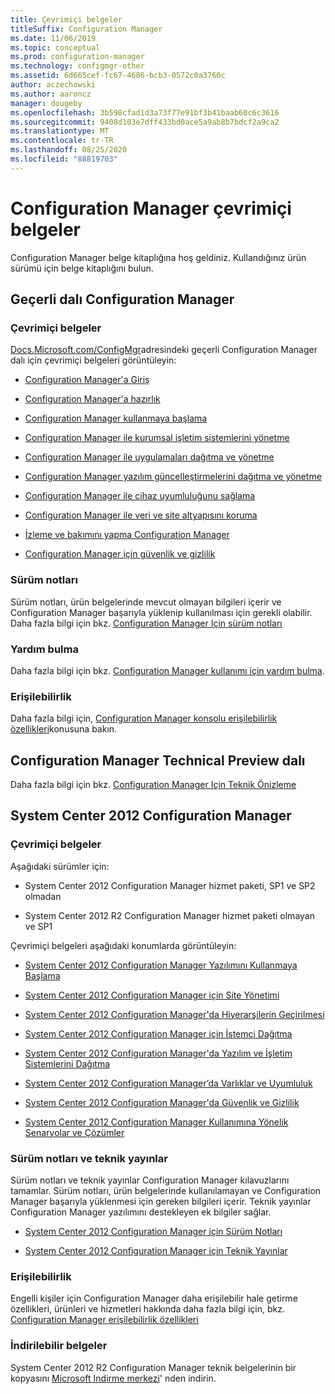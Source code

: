 ```yaml
---
title: Çevrimiçi belgeler
titleSuffix: Configuration Manager
ms.date: 11/06/2019
ms.topic: conceptual
ms.prod: configuration-manager
ms.technology: configmgr-other
ms.assetid: 6d665cef-fc67-4686-bcb3-0572c0a3760c
author: aczechowski
ms.author: aaroncz
manager: dougeby
ms.openlocfilehash: 3b598cfad1d3a73f77e91bf3b41baab60c6c3616
ms.sourcegitcommit: 9408d103e7dff433bd0ace5a9ab8b7bdcf2a9ca2
ms.translationtype: MT
ms.contentlocale: tr-TR
ms.lasthandoff: 08/25/2020
ms.locfileid: "88819703"
---
```

# <a name="online-documentation-for-configuration-manager"></a>Configuration Manager çevrimiçi belgeler

<!-- this article is a placeholder for the historical CHM file, or F1 help, as all the versions used the same FWLINK to get to help. Due to that, this file is used to help redirect the reader to the product they want help with -->

Configuration Manager belge kitaplığına hoş geldiniz. Kullandığınız ürün sürümü için belge kitaplığını bulun.

## <a name="configuration-manager-current-branch"></a>Geçerli dalı Configuration Manager

### <a name="online-documentation"></a>Çevrimiçi belgeler

[Docs.Microsoft.com/ConfigMgr](/configmgr)adresindeki geçerli Configuration Manager dalı için çevrimiçi belgeleri görüntüleyin:  

- [Configuration Manager'a Giriş](../understand/introduction.md)  

- [Configuration Manager'a hazırlık](../plan-design/get-ready.md)  

- [Configuration Manager kullanmaya başlama](../servers/deploy/start-using.md)  

- [Configuration Manager ile kurumsal işletim sistemlerini yönetme](../../osd/understand/introduction-to-operating-system-deployment.md)  

- [Configuration Manager ile uygulamaları dağıtma ve yönetme](../../apps/deploy-use/deploy-applications.md)  

- [Configuration Manager yazılım güncelleştirmelerini dağıtma ve yönetme](../../sum/understand/software-updates-introduction.md)  

- [Configuration Manager ile cihaz uyumluluğunu sağlama](../../compliance/understand/ensure-device-compliance.md)  

- [Configuration Manager ile veri ve site altyapısını koruma](../../protect/understand/protect-data-and-site-infrastructure.md)  

- [İzleme ve bakımını yapma Configuration Manager](../servers/manage/maintenance-tasks.md)  

- [Configuration Manager için güvenlik ve gizlilik](../plan-design/security/security-and-privacy.md)  

### <a name="release-notes"></a>Sürüm notları

Sürüm notları, ürün belgelerinde mevcut olmayan bilgileri içerir ve Configuration Manager başarıyla yüklenip kullanılması için gerekli olabilir. Daha fazla bilgi için bkz. [Configuration Manager Için sürüm notları](../servers/deploy/install/release-notes.md)  

### <a name="find-help"></a>Yardım bulma

Daha fazla bilgi için bkz. [Configuration Manager kullanımı için yardım bulma](../understand/find-help.md).

### <a name="accessibility"></a>Erişilebilirlik

Daha fazla bilgi için, [Configuration Manager konsolu erişilebilirlik özellikleri](../understand/accessibility-features.md)konusuna bakın.

## <a name="configuration-manager-technical-preview-branch"></a>Configuration Manager Technical Preview dalı

Daha fazla bilgi için bkz. [Configuration Manager Için Teknik Önizleme](../get-started/technical-preview.md)  

## <a name="system-center-2012-configuration-manager"></a>System Center 2012 Configuration Manager

### <a name="online-documentation"></a>Çevrimiçi belgeler

Aşağıdaki sürümler için:

- System Center 2012 Configuration Manager hizmet paketi, SP1 ve SP2 olmadan  

- System Center 2012 R2 Configuration Manager hizmet paketi olmayan ve SP1  

Çevrimiçi belgeleri aşağıdaki konumlarda görüntüleyin:  

- [System Center 2012 Configuration Manager Yazılımını Kullanmaya Başlama](/previous-versions/system-center/system-center-2012-R2/gg682144\(v=technet.10\))  

- [System Center 2012 Configuration Manager için Site Yönetimi](/previous-versions/system-center/system-center-2012-R2/gg681983\(v=technet.10\))  

- [System Center 2012 Configuration Manager'da Hiyerarşilerin Geçirilmesi](/previous-versions/system-center/system-center-2012-R2/gg682006\(v=technet.10\))  

- [System Center 2012 Configuration Manager için İstemci Dağıtma](/previous-versions/system-center/system-center-2012-R2/gg699391\(v=technet.10\))  

- [System Center 2012 Configuration Manager'da Yazılım ve İşletim Sistemlerini Dağıtma](/previous-versions/system-center/system-center-2012-R2/gg699393\(v=technet.10\))  

- [System Center 2012 Configuration Manager’da Varlıklar ve Uyumluluk](/previous-versions/system-center/system-center-2012-R2/gg682029\(v=technet.10\))  

- [System Center 2012 Configuration Manager'da Güvenlik ve Gizlilik](/previous-versions/system-center/system-center-2012-R2/gg682033\(v=technet.10\))  

- [System Center 2012 Configuration Manager Kullanımına Yönelik Senaryolar ve Çözümler](/previous-versions/system-center/system-center-2012-R2/jj884163\(v=technet.10\))  

### <a name="release-notes-and-technical-publications"></a>Sürüm notları ve teknik yayınlar

Sürüm notları ve teknik yayınlar Configuration Manager kılavuzlarını tamamlar. Sürüm notları, ürün belgelerinde kullanılamayan ve Configuration Manager başarıyla yüklenmesi için gereken bilgileri içerir. Teknik yayınlar Configuration Manager yazılımını destekleyen ek bilgiler sağlar.  

- [System Center 2012 Configuration Manager için Sürüm Notları](/previous-versions/system-center/system-center-2012-R2/jj870706\(v=technet.10\))  

- [System Center 2012 Configuration Manager için Teknik Yayınlar](/previous-versions/system-center/system-center-2012-R2/hh531521\(v=technet.10\))  

### <a name="accessibility"></a>Erişilebilirlik

Engelli kişiler için Configuration Manager daha erişilebilir hale getirme özellikleri, ürünleri ve hizmetleri hakkında daha fazla bilgi için, bkz. [Configuration Manager erişilebilirlik özellikleri](/previous-versions/system-center/system-center-2012-R2/jj553406\(v=technet.10\))

### <a name="downloadable-documentation"></a>İndirilebilir belgeler

System Center 2012 R2 Configuration Manager teknik belgelerinin bir kopyasını [Microsoft Indirme merkezi](https://www.microsoft.com/download/details.aspx?id=29256)' nden indirin.
